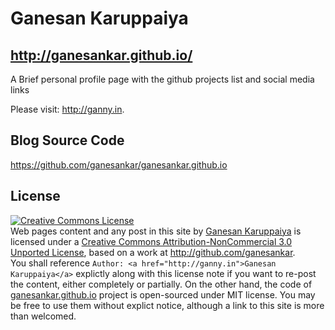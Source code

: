 # Ganesan Karuppaiya <br>
## http://ganesankar.github.io/

A Brief personal profile page with the github projects list and social media links

Please visit: http://ganny.in.

## Blog Source Code

<a href="https://github.com/ganesankar/ganesankar.github.io">https://github.com/ganesankar/ganesankar.github.io</a>

## License

<a rel="license" href="http://creativecommons.org/licenses/by-nc/3.0/">
    <img alt="Creative Commons License" style="border-width:0" src="http://i.creativecommons.org/l/by-nc/3.0/88x31.png" />
</a>
<div><span xmlns:dct="http://purl.org/dc/terms/" href="http://purl.org/dc/dcmitype/Text" property="dct:title" rel="dct:type">Web pages content and any post in this site</span> by <a xmlns:cc="http://creativecommons.org/ns#" href="http://ganny.in" property="cc:attributionName" rel="cc:attributionURL">Ganesan Karuppaiya</a> is licensed under a <a rel="license" href="http://creativecommons.org/licenses/by-nc/3.0/">Creative Commons Attribution-NonCommercial 3.0 Unported License</a>, based on a work at <a xmlns:dct="http://purl.org/dc/terms/" href="http://github.com/ganesankar" rel="dct:source">http://github.com/ganesankar</a>. </div>
<div>You shall reference <code>Author: &lt;a href=&quot;http://ganny.in&quot;&gt;Ganesan Karuppaiya&lt;/a&gt;</code> explictly along with this license note if you want to re-post the content, either completely or partially. On the other hand, the code of <a href="https://github.com/ganesankar/ganesankar.github.io" target="_blank">ganesankar.github.io</a> project is open-sourced under MIT license. You may be free to use them without explict notice, although a link to this site is more than welcomed.</div>
